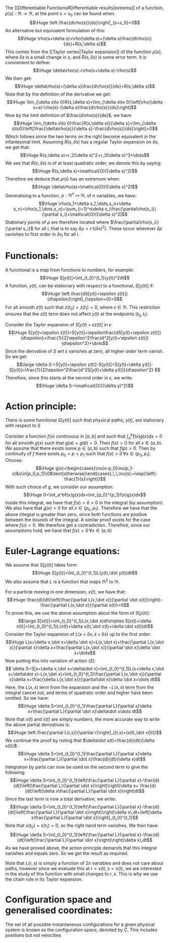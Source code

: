 
The [[Differentiable Functions#Differentiable results|extrema]] of a function, $\rho(s):\Re\to\Re$, at the point $s=s_0$ can be found when:$$\Huge \left.\frac{d\rho(s)}{ds}\right|_{s=s_0}=0$$An alternative but equivalent formulation of this:$$\Huge \rho(s+\delta s)=\rho(\delta s)+(\delta s)\frac{d\rho(s)}{ds}+R(s,\delta s)$$This comes from the [[Taylor series|Taylor expansion]] of the function $\rho(s)$, where $\delta s$ is a small change in $s$, and $R(s,\delta s)$ is some error term. It is convienient to define:$$\Huge \delta\rho(s):=\rho(s+\delta s)-\rho(s)$$We then get:$$\Huge \delta\rho(s)=(\delta s)\frac{d\rho(s)}{ds}+R(s,\delta s)$$Note that by the definition of the derivative we get:$$\Huge \lim_{\delta s\to 0}R(s,\delta s)=\lim_{\delta s\to 0}\left[\rho(\delta s+s)-\rho(s)-(\delta s)\frac{d\rho(s)}{ds}\right]$$Now by the limit definition of $\frac{d\rho(s)}{ds}$, we have:$$\Huge \lim_{\delta s\to 0}\frac{R(s,\delta s)}{\delta s}=\lim_{\delta s\to0}\left[\frac{\delta\rho(s)}{\delta s}-\frac{d\rho(s)}{ds}\right]=0$$Which follows since the two terms on the right become equivalent in the infantesimal limit. Assuming $R(s,\delta s)$ has a regular Taylor expansion on $\delta s$, we get that:$$\Huge R(s,\delta s)=r_2(\delta s)^2+r_3(\delta s)^3+\dots$$We see that $R(s,\delta s)$ is of at least quadratic order, we denote this by saying:$$\Huge R(s,\delta s)=\mathcal{O}((\delta s)^2)$$Therefore we deduce that $\rho(s)$ has an extremum when:$$\Huge \delta\rho(s)=\mathcal{O}((\delta s)^2)$$
Generalising to a function, $\rho:\Re^n\mapsto\Re$, of $n$ variables, we have:$$\Huge \rho(s_1+\delta s_1,\dots,s_n+\delta s_n)=\rho(s_1,\dots,s_n)+\sum_{i=1}^n\delta s_i\frac{\partial\rho(s_i)}{\partial s_i}+\mathcal{O}((\delta s)^2)$$Stationary points of $\rho$ are therefore located where $\frac{\partial\rho(s_i)}{\partial s_i}$ for all $i$, that is to say $\delta\rho=\mathcal{O}((\delta s)^2)$. These occur wherever $\delta\rho$ vanishes to first order in $\delta s_i$ for all $i$.

# Functionals:

A functional is a map from functions to numbers, for example:$$\Huge S[y(t)]=\int_{t_0}^{t_1}(y(t))^2dt$$A function, $y(t)$, can be stationary with respect to a functional, $S[y(t)]$ if:$$\Huge \left.\frac{dS[y(t)+\epsilon z(t)]}{d\epsilon}\right|_{\epsilon=0}=0$$For all smooth $z(t)$ such that $z(t_0)=z(t_1)=0$, where $\epsilon\in\Re$. This restriction ensures that the $z(t)$ term does not affect $y(t)$ at the endpoints $(t_0,t_1)$.

Consider the Taylor expansion of $S[y(t)+\epsilon z(t)]$ in $\epsilon$:$$\Huge S[y(t)+\epsilon z(t)]=S[y(t)]+\epsilon\frac{dS[y(t)+\epsilon z(t)]}{d\epsilon}+\frac{1}{2}\epsilon^2\frac{d^2[y(t)+\epsilon z(t)]}{d\epsilon^2}+\dots$$Since the derivative of $S$ wrt $\epsilon$ vanishes at zero, all higher order term vanish. So we get:$$\large \delta S:=S[y(t)+\epsilon z(t)]-S[y(t)]=S[y(t)+\delta y(t)]-S[y(t)]=\frac{1}{2}\epsilon^2\frac{d^2S[y(t)+\delta y(t)]}{d\epsilon^2}
$$Therefore, since this starts at the second order in $\epsilon$, we write:$$\Huge \delta S:=\mathcal{O}((\delta y)^2)$$
# Action principle:

There is some functional $S[y(t)]$ such that physical paths, $y(t)$, are stationary with respect to $S$

Consider a function $f(x)$ continuous in $[a,b]$ and such that $\int_a^bf(x)g(x)dx=0$ for all smooth $g(x)$ such that $g(a)=g(b)=0$. Then $f(x)=0$ for all $x\in(a,b)$. We assume that there exists some $p\in(a,b)$ such that $f(p)>0$. Then by continuity of $f$ there exists $p_0<p<p_1$ such that $f(x)>0\,\forall x\in(p_0,p_1)$. Choose:$$\Huge g(x)=\begin{cases}\nu(x-p_0)\nu(p_1-x)&x\in[p_0,p_1]\\0&\text{otherwise}\end{cases},\,\,\nu(s):=\exp{\left(-\frac{1}{s}\right)}$$With such choice of $g$, we consider our assumption:
$$\Huge 0=\int_a^bf(x)g(x)dx=\int_{p_0}^{p_1}f(x)g(x)dx$$Inside this integral, we have that $f(x)>\delta>0$ in the integral (by assumption). We also have that $g(x)>0$ for all $x\in(p_0,p_1)$. Therefore we have that the above integral is greater than zero, since both functions are positive between the bounds of the integral. A similar proof exists for the case where $f(x)<0$. We therefore get a contradiction. Therefore, since our assumptions hold, we have that $f(x)=0\,\forall x\in(a,b)$


# Euler-Lagrange equations:

We assume that $S[y(t)]$ takes form:$$\Huge S[y(t)]=\int_{t_0}^{t_1}L(y(t),\dot y(t))dt$$We also assume that $L$ is a function that maps $\Re^2$ to $\Re$.

For a particle moving in one dimension, $x(t)$, we have that:$$\Huge \frac{d}{dt}\left(\frac{\partial L(x,\dot x)}{\partial \dot x(t)}\right)-\frac{\partial L(x,\dot x)}{\partial x(t)}=0$$To prove this, we use the above assumption about the form of $S[y(t)]$:$$\large S[x(t)]=\int_{t_0}^{t_1}L(x,\dot x)dt\implies S[x(t)+\delta x(t)]=\int_{t_0}^{t_1}L(x(t)+\delta x(t),\dot x(t)+\delta \dot x(t))dt$$Consider the Taylor expansion of $L(x+\delta x,\dot x+\delta\dot x)$ up to the first order:$$\Huge L(x+\delta x,\dot x+\delta \dot x)=L(x,\dot x)+\frac{\partial L(x,\dot x)}{\partial x}\delta x+\frac{\partial L(x,\dot x)}{\partial \dot x}\delta \dot x+\dots$$Now putting this into variation of action ($S$):$$ \delta S=S[x+\delta x,\dot x+\delta\dot x]=\int_{t_0}^{t_1}L(x+\delta x,\dot x+\delta\dot x)-L(x,\dot x)=\int_{t_0}^{t_1}\frac{\partial L(x,\dot x)}{\partial x}\delta x+\frac{\delta L(x,\dot x)}{\partial\dot x}\delta \dot x+\dots dt$$Here, the $L(x,\dot x)$ term from the expansion and the $-L(x,\dot x)$ term from the integral cancel out, and terms of quadratic order and higher have been omitted. So we have:$$\Huge \delta S=\int_{t_0}^{t_1}\frac{\partial L}{\partial x}\delta x+\frac{\partial L}{\partial \dot x}\delta\dot x\dots dt$$Note that $x(t)$ and $\dot x(t)$ are simply numbers, the more accurate way to write the above partial derivatives is:$$\Huge \left.\frac{\partial L(r,s)}{\partial r}\right|_{(r,s)=(x(t),\dot x(t))}$$We continue the proof by noting that $\delta\dot x(t)=\frac{d}{dt}(\delta x(t))$:$$\Huge \delta S=\int_{t_0}^{t_1}\frac{\partial L}{\partial x}\delta x+\frac{\partial L}{\partial \dot x}\frac{d}{dt}(\delta x)dt$$Integration by parts can now be used on the second term to give the following:$$\Huge \delta S=\int_{t_0}^{t_1}\left(\frac{\partial L}{\partial x}-\frac{d}{dt}\left(\frac{\partial L}{\partial \dot x}\right)\right)\delta x+ \frac{d}{dt}\left(\delta x\frac{\partial L}{\partial \dot x}\right)dt$$Since the last term is now a total derivative, we write:
$$\Huge \delta S=\int_{t_0}^{t_1}\left(\frac{\partial L}{\partial x}-\frac{d}{dt}\left(\frac{\partial L}{\partial \dot x}\right)\right)\delta x\,dt+\left[\delta x\frac{\partial L}{\partial \dot x}\right]_{t_0}^{t_1}$$Note that $x(t_0)=x(t_1)=0$, so the right hand term vanishes. We then have:$$\Huge \delta S=\int_{t_0}^{t_1}\left(\frac{\partial L}{\partial x}-\frac{d}{dt}\left(\frac{\partial L}{\partial \dot x}\right)\right)\delta x\,dt$$As we have proved above, the action principle demands that this integral vanishes and equals zero. So we get the result as required.

Note that $L(r,s)$ is simply a function of $2n$ variables and does not care about paths, however since we evaluate this at $r=x(t),s=\dot x(t)$, we are interested in the study of this function with small changes to $r,s$. This is why we use the chain rule in its Taylor expansion.

# Configuration space and generalised coordinates:

The set of all possible instantaneous configurations for a given physical system is known as the configuration space, denoted by $C$. This includes positions but not velocities  
